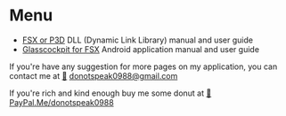 # Menu
- [FSX or P3D](pages/index-server-app.md) DLL (Dynamic Link Library) manual and user guide
- [Glasscockpit for FSX](pages/index-client-android.md) Android application manual and user guide

If you're have any suggestion for more pages on my application, you can contact me at [:email:](donotspeak0988@gmail.com) donotspeak0988@gmail.com

If you're rich and kind enough buy me some donut at [:money_with_wings:](PayPal.Me/donotspeak0988) [PayPal.Me/donotspeak0988](PayPal.Me/donotspeak0988)

